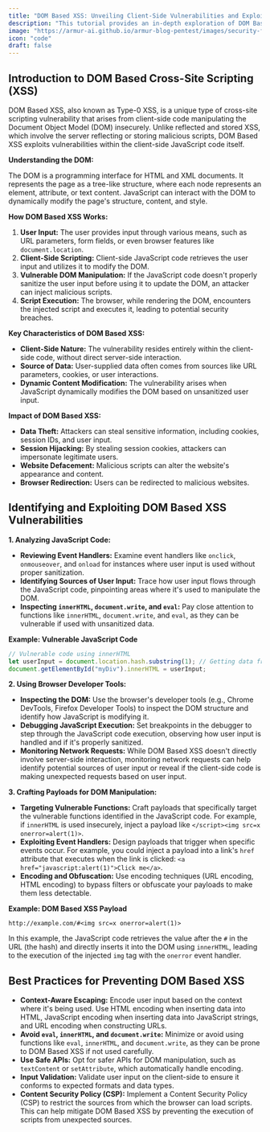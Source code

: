 ```yaml
---
title: "DOM Based XSS: Unveiling Client-Side Vulnerabilities and Exploitation Techniques"
description: "This tutorial provides an in-depth exploration of DOM Based XSS, focusing on identifying client-side vulnerabilities and demonstrating practical exploitation techniques."
image: "https://armur-ai.github.io/armur-blog-pentest/images/security-fundamentals.png"
icon: "code"
draft: false
---
```

## Introduction to DOM Based Cross-Site Scripting (XSS)

DOM Based XSS, also known as Type-0 XSS, is a unique type of cross-site scripting vulnerability that arises from client-side code manipulating the Document Object Model (DOM) insecurely. Unlike reflected and stored XSS, which involve the server reflecting or storing malicious scripts, DOM Based XSS exploits vulnerabilities within the client-side JavaScript code itself. 

**Understanding the DOM:**

The DOM is a programming interface for HTML and XML documents. It represents the page as a tree-like structure, where each node represents an element, attribute, or text content. JavaScript can interact with the DOM to dynamically modify the page's structure, content, and style.

**How DOM Based XSS Works:**

1. **User Input:** The user provides input through various means, such as URL parameters, form fields, or even browser features like `document.location`.
2. **Client-Side Scripting:** Client-side JavaScript code retrieves the user input and utilizes it to modify the DOM.
3. **Vulnerable DOM Manipulation:** If the JavaScript code doesn't properly sanitize the user input before using it to update the DOM, an attacker can inject malicious scripts.
4. **Script Execution:** The browser, while rendering the DOM, encounters the injected script and executes it, leading to potential security breaches.

**Key Characteristics of DOM Based XSS:**

* **Client-Side Nature:** The vulnerability resides entirely within the client-side code, without direct server-side interaction.
* **Source of Data:** User-supplied data often comes from sources like URL parameters, cookies, or user interactions.
* **Dynamic Content Modification:** The vulnerability arises when JavaScript dynamically modifies the DOM based on unsanitized user input.

**Impact of DOM Based XSS:**

* **Data Theft:** Attackers can steal sensitive information, including cookies, session IDs, and user input.
* **Session Hijacking:** By stealing session cookies, attackers can impersonate legitimate users.
* **Website Defacement:** Malicious scripts can alter the website's appearance and content.
* **Browser Redirection:** Users can be redirected to malicious websites.


## Identifying and Exploiting DOM Based XSS Vulnerabilities

**1. Analyzing JavaScript Code:**

* **Reviewing Event Handlers:** Examine event handlers like `onclick`, `onmouseover`, and `onload` for instances where user input is used without proper sanitization.
* **Identifying Sources of User Input:**  Trace how user input flows through the JavaScript code, pinpointing areas where it's used to manipulate the DOM.
* **Inspecting `innerHTML`, `document.write`, and `eval`:** Pay close attention to functions like `innerHTML`, `document.write`, and `eval`, as they can be vulnerable if used with unsanitized data.

**Example: Vulnerable JavaScript Code**

```javascript
// Vulnerable code using innerHTML
let userInput = document.location.hash.substring(1); // Getting data from URL hash
document.getElementById("myDiv").innerHTML = userInput; 
```

**2. Using Browser Developer Tools:**

* **Inspecting the DOM:** Use the browser's developer tools (e.g., Chrome DevTools, Firefox Developer Tools) to inspect the DOM structure and identify how JavaScript is modifying it.
* **Debugging JavaScript Execution:** Set breakpoints in the debugger to step through the JavaScript code execution, observing how user input is handled and if it's properly sanitized.
* **Monitoring Network Requests:** While DOM Based XSS doesn't directly involve server-side interaction, monitoring network requests can help identify potential sources of user input or reveal if the client-side code is making unexpected requests based on user input.

**3. Crafting Payloads for DOM Manipulation:**

* **Targeting Vulnerable Functions:** Craft payloads that specifically target the vulnerable functions identified in the JavaScript code. For example, if `innerHTML` is used insecurely, inject a payload like `</script><img src=x onerror=alert(1)>`.
* **Exploiting Event Handlers:** Design payloads that trigger when specific events occur. For example, you could inject a payload into a link's `href` attribute that executes when the link is clicked: `<a href="javascript:alert(1)">Click me</a>`.
* **Encoding and Obfuscation:** Use encoding techniques (URL encoding, HTML encoding) to bypass filters or obfuscate your payloads to make them less detectable.

**Example: DOM Based XSS Payload**

```
http://example.com/#<img src=x onerror=alert(1)> 
```

In this example, the JavaScript code retrieves the value after the `#` in the URL (the hash) and directly inserts it into the DOM using `innerHTML`, leading to the execution of the injected `img` tag with the `onerror` event handler.


## Best Practices for Preventing DOM Based XSS

* **Context-Aware Escaping:** Encode user input based on the context where it's being used. Use HTML encoding when inserting data into HTML, JavaScript encoding when inserting data into JavaScript strings, and URL encoding when constructing URLs.
* **Avoid `eval`, `innerHTML`, and `document.write`:**  Minimize or avoid using functions like `eval`, `innerHTML`, and `document.write`, as they can be prone to DOM Based XSS if not used carefully.
* **Use Safe APIs:** Opt for safer APIs for DOM manipulation, such as `textContent` or `setAttribute`, which automatically handle encoding.
* **Input Validation:**  Validate user input on the client-side to ensure it conforms to expected formats and data types.
* **Content Security Policy (CSP):** Implement a Content Security Policy (CSP) to restrict the sources from which the browser can load scripts. This can help mitigate DOM Based XSS by preventing the execution of scripts from unexpected sources.